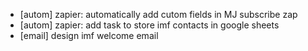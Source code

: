 - [autom] zapier: automatically add cutom fields in MJ subscribe zap
- [autom] zapier: add task to store imf contacts in google sheets
- [email] design imf welcome email
